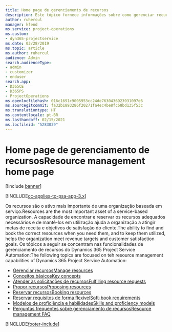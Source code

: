 ```yaml
---
title: Home page de gerenciamento de recursos
description: Este tópico fornece informações sobre como gerenciar recursos.
author: ruhercul
manager: kfend
ms.service: project-operations
ms.custom:
- dyn365-projectservice
ms.date: 03/28/2019
ms.topic: article
ms.author: ruhercul
audience: Admin
search.audienceType:
- admin
- customizer
- enduser
search.app:
- D365CE
- D365PS
- ProjectOperations
ms.openlocfilehash: 016c1691c9005953cc24de7630436923931097e6
ms.sourcegitcommit: fa32b1893286f20271fa4ec4be8fc68bd135f53c
ms.translationtype: HT
ms.contentlocale: pt-BR
ms.lasthandoff: 02/15/2021
ms.locfileid: "5283039"
---
```

# <a name="resource-management-home-page"></a><span data-ttu-id="f2f09-103">Home page de gerenciamento de recursos</span><span class="sxs-lookup"><span data-stu-id="f2f09-103">Resource management home page</span></span>

[!include [banner](../includes/psa-now-project-operations.md)]

[!INCLUDE[cc-applies-to-psa-app-3.x](../includes/cc-applies-to-psa-app-3x.md)]

<span data-ttu-id="f2f09-104">Os recursos são o ativo mais importante de uma organização baseada em serviço.</span><span class="sxs-lookup"><span data-stu-id="f2f09-104">Resources are the most important asset of a service-based organization.</span></span> <span data-ttu-id="f2f09-105">A capacidade de encontrar e reservar os recursos adequados necessários e de mantê-los em utilização ajuda a organização a atingir metas de receita e objetivos de satisfação do cliente.</span><span class="sxs-lookup"><span data-stu-id="f2f09-105">The ability to find and book the correct resources when you need them, and to keep them utilized, helps the organization meet revenue targets and customer satisfaction goals.</span></span> <span data-ttu-id="f2f09-106">Os tópicos a seguir se concentram nas funcionalidades de gerenciamento de recursos do Dynamics 365 Project Service Automation:</span><span class="sxs-lookup"><span data-stu-id="f2f09-106">The following topics are focused on teh resource management capabilities of Dynamics 365 Project Service Automation:</span></span>

- [<span data-ttu-id="f2f09-107">Gerenciar recursos</span><span class="sxs-lookup"><span data-stu-id="f2f09-107">Manage resources</span></span>](manage-resources.md)
- [<span data-ttu-id="f2f09-108">Conceitos básicos</span><span class="sxs-lookup"><span data-stu-id="f2f09-108">Key concepts</span></span>](reports-key-concepts.md)
- [<span data-ttu-id="f2f09-109">Atender às solicitações de recursos</span><span class="sxs-lookup"><span data-stu-id="f2f09-109">Fulfilling resource requests</span></span>](resource-management-fulfill-requests.md)
- [<span data-ttu-id="f2f09-110">Propor recursos</span><span class="sxs-lookup"><span data-stu-id="f2f09-110">Proposing resources</span></span>](resource-management-propose-resources.md)
- [<span data-ttu-id="f2f09-111">Reservar recursos</span><span class="sxs-lookup"><span data-stu-id="f2f09-111">Booking resources</span></span>](resource-management-book-resources-scheduleboard.md)
- [<span data-ttu-id="f2f09-112">Reservar requisitos de forma flexível</span><span class="sxs-lookup"><span data-stu-id="f2f09-112">Soft-book requirements</span></span>](resource-management-softbook-requirements.md)
- [<span data-ttu-id="f2f09-113">Modelos de proficiência e habilidades</span><span class="sxs-lookup"><span data-stu-id="f2f09-113">Skills and proficiency models</span></span>](resource-management-skills-proficiency.md)
- [<span data-ttu-id="f2f09-114">Perguntas frequentes sobre gerenciamento de recursos</span><span class="sxs-lookup"><span data-stu-id="f2f09-114">Resource management FAQ</span></span>](resource-management-faq.md)


[!INCLUDE[footer-include](../includes/footer-banner.md)]